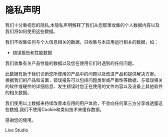 # 隐私声明

我们十分重视您的隐私,本隐私声明解释了我们从您那里收集的个人数据内容以及我们将如何使用这些数据。

我们不收集任何与个人信息相关的数据，只收集与本应用运行相关的数据，如：

* 错误报告和性能数据

我们收集有关产品性能的数据以及您在使用它们时遇到的任何问题。

此数据有助于我们诊断您所使用的产品中的问题以及改进产品和提供解决方案。 根据我们的产品和设置，错误报告可以包括问题类型或严重性等数据、与错误相关的软件或硬件的详细信息、发生错误时您正在使用的文件内容以及设备上其他软件的相关数据。


我们使用以上数据来持续改善本应用的用户体验，不会向任何第三方分享或透露这些数据,我们不使用Cookie和类似技术来缓存数据。

感谢您的使用。

Live Studio
